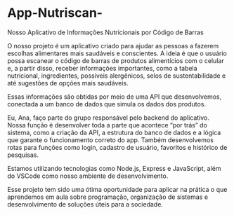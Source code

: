 # App-Nutriscan-
Nosso Aplicativo de Informações Nutricionais por Código de Barras

O nosso projeto é um aplicativo criado para ajudar as pessoas a fazerem escolhas alimentares mais saudáveis e conscientes. A ideia é que o usuário possa escanear o código de barras de produtos alimentícios com o celular e, a partir disso, receber informações importantes, como a tabela nutricional, ingredientes, possíveis alergênicos, selos de sustentabilidade e até sugestões de opções mais saudáveis.

Essas informações são obtidas por meio de uma API que desenvolvemos, conectada a um banco de dados que simula os dados dos produtos.

Eu, Ana, faço parte do grupo responsável pelo backend do aplicativo. Nossa função é desenvolver toda a parte que acontece “por trás” do sistema, como a criação da API, a estrutura do banco de dados e a lógica que garante o funcionamento correto do app. Também desenvolvemos rotas para funções como login, cadastro de usuário, favoritos e histórico de pesquisas.

Estamos utilizando tecnologias como Node.js, Express e JavaScript, além do VSCode como nosso ambiente de desenvolvimento.

Esse projeto tem sido uma ótima oportunidade para aplicar na prática o que aprendemos em aula sobre programação, organização de sistemas e desenvolvimento de soluções úteis para a sociedade.
